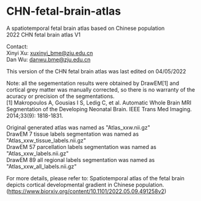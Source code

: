 # CHN-fetal-brain-atlas
A spatiotemporal fetal brain atlas based on Chinese population\
2022 CHN fetal brain atlas V1

Contact:\
Xinyi Xu: xuxinyi_bme@zju.edu.cn\
Dan Wu: danwu.bme@zju.edu.cn

This version of the CHN fetal brain atlas was last edited on 04/05/2022

Note: all the segementation results were obtained by DrawEM[1] and cortical grey matter was manually corrected, so there is no warranty of the acuracy or precision of the segmentations.\
[1] Makropoulos A, Gousias I S, Ledig C, et al. Automatic Whole Brain MRI Segmentation of the Developing Neonatal Brain. IEEE Trans Med Imaging. 2014;33(9): 1818-1831.

Original generated atlas was named as "Atlas_xxw.nii.gz"\
DrawEM 7 tissue labels segmentation was named as "Atlas_xxw_tissue_labels.nii.gz"\
DrawEM 57 parcellation labels segmentation was named as "Atlas_xxw_labels.nii.gz"\
DrawEM 89 all regional labels segmentation was named as "Atlas_xxw_all_labels.nii.gz"

For more details, please refer to: Spatiotemporal atlas of the fetal brain depicts cortical developmental gradient in Chinese population. (https://www.biorxiv.org/content/10.1101/2022.05.09.491258v2)
